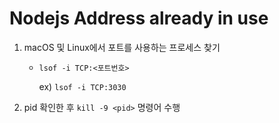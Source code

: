 # Nodejs Address already in use

1. macOS 및 Linux에서 포트를 사용하는 프로세스 찾기

   - `lsof -i TCP:<포트번호>`

     ex) `lsof -i TCP:3030`

2. pid 확인한 후 `kill -9 <pid>` 명령어 수행



